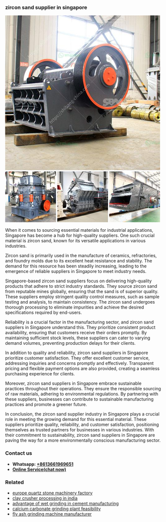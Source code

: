 <h3>zircon sand supplier in singapore</h3><img src='1706755366.jpg' alt=''><p>When it comes to sourcing essential materials for industrial applications, Singapore has become a hub for high-quality suppliers. One such crucial material is zircon sand, known for its versatile applications in various industries. </p><p>Zircon sand is primarily used in the manufacture of ceramics, refractories, and foundry molds due to its excellent heat resistance and stability. The demand for this resource has been steadily increasing, leading to the emergence of reliable suppliers in Singapore to meet industry needs.</p><p>Singapore-based zircon sand suppliers focus on delivering high-quality products that adhere to strict industry standards. They source zircon sand from reputable mines globally, ensuring that the sand is of superior quality. These suppliers employ stringent quality control measures, such as sample testing and analysis, to maintain consistency. The zircon sand undergoes thorough processing to eliminate impurities and achieve the desired specifications required by end-users.</p><p>Reliability is a crucial factor in the manufacturing sector, and zircon sand suppliers in Singapore understand this. They prioritize consistent product availability, ensuring that customers receive their orders promptly. By maintaining sufficient stock levels, these suppliers can cater to varying demand volumes, preventing production delays for their clients.</p><p>In addition to quality and reliability, zircon sand suppliers in Singapore prioritize customer satisfaction. They offer excellent customer service, addressing inquiries and concerns promptly and effectively. Transparent pricing and flexible payment options are also provided, creating a seamless purchasing experience for clients.</p><p>Moreover, zircon sand suppliers in Singapore embrace sustainable practices throughout their operations. They ensure the responsible sourcing of raw materials, adhering to environmental regulations. By partnering with these suppliers, businesses can contribute to sustainable manufacturing practices and promote a greener future.</p><p>In conclusion, the zircon sand supplier industry in Singapore plays a crucial role in meeting the growing demand for this essential material. These suppliers prioritize quality, reliability, and customer satisfaction, positioning themselves as trusted partners for businesses in various industries. With their commitment to sustainability, zircon sand suppliers in Singapore are paving the way for a more environmentally conscious manufacturing sector.</p><h3>Contact us</h3><ul><li><strong>Whatsapp:&nbsp;<a href="https://wa.me/8613661969651">+8613661969651</a></strong></li><li><a href="https://swt.shibang-china.com/?git&amp;zhl&amp;zircon sand supplier in singapore"><strong>Online Service(chat now)</strong></a></li></ul><h3>Related</h3><ul><li><a href='europe quartz stone machinery factory.md'>europe quartz stone machinery factory</a></li><li><a href='clay crusher processing in india.md'>clay crusher processing in india</a></li><li><a href='advantage of wet grinding in cement manufacturing.md'>advantage of wet grinding in cement manufacturing</a></li><li><a href='calcium carbonate grinding plant feasibility.md'>calcium carbonate grinding plant feasibility</a></li><li><a href='fly ash grinding machine manufacturer.md'>fly ash grinding machine manufacturer</a></li></ul>
